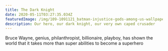 ```yaml
---
title: The Dark Knight
date: 2020-05-11T03:27:35.034Z
featuredImage: /img/109-1091121_batman-injustice-gods-among-us-wallpaper-hd-dark.jpg
description: Our hero, our dark knight, our very own caped crusader
---
```

Bruce Wayne, genius, philanthropist, billionaire, playboy, has shown the world that it takes more than super abilities to become a superhero
